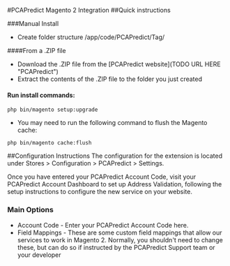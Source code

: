 #PCAPredict Magento 2 Integration
##Quick instructions

###Manual Install
- Create folder structure /app/code/PCAPredict/Tag/

####From a .ZIP file
- Download the .ZIP file from the [PCAPredict website](TODO URL HERE "PCAPredict")
- Extract the contents of the .ZIP file to the folder you just created

#### Run install commands:
```
php bin/magento setup:upgrade
```
- You may need to run the following command to flush the Magento cache:
```
php bin/magento cache:flush
```

##Configuration Instructions
The configuration for the extension is located under Stores > Configuration > PCAPredict > Settings.

Once you have entered your PCAPredict Account Code, visit your PCAPredict Account Dashboard to set up Address Validation, following the setup instructions to configure the new service on your website.


### Main Options
- Account Code - Enter your PCAPredict Account Code here.
- Field Mappings - These are some custom field mappings that allow our services to work in Magento 2. Normally, you shouldn't need to change these, but can do so if instructed by the PCAPredict Support team or your developer

